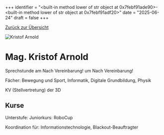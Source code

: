 
+++
identifier = "<built-in method lower of str object at 0x7febf91ade90>-<built-in method lower of str object at 0x7febf91adf20>"
date = "2025-06-24"
draft = false
+++

 [Zurück zur Übersicht](/schule/lehrpersonal/)

<div class="row">
<div class="column">
<img src="/images/personal/Arnold.jpg" alt="Kristof Arnold"> 
</div>
<div class="column">

# Mag. Kristof Arnold 

Sprechstunde am Nach Vereinbarung! um Nach Vereinbarung!

Fächer: Bewegung und Sport,  Informatik,  Digitale Grundbildung,  Physik



KV (Stellvertretung) der 3D

## Kurse

Unterstufe: Juniorkurs: RoboCup



Koordination für: Informationstechnologie, Blackout-Beauftragter

</div>
</div> 

